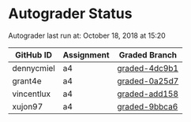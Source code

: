 # Autograder Status
Autograder last run at: October 18, 2018 at 15:20

| GitHub ID | Assignment | Graded Branch |
|-----------|------------|---------------|
| dennycmiel | a4 | [graded-4dc9b1](https://github.com/Fall2018COMP401-001/a4-dennycmiel/tree/graded-4dc9b1) | 
| grant4e | a4 | [graded-0a25d7](https://github.com/Fall2018COMP401-001/a4-grant4e/tree/graded-0a25d7) | 
| vincentlux | a4 | [graded-add158](https://github.com/Fall2018COMP401-001/a4-vincentlux/tree/graded-add158) | 
| xujon97 | a4 | [graded-9bbca6](https://github.com/Fall2018COMP401-001/a4-xujon97/tree/graded-9bbca6) | 
